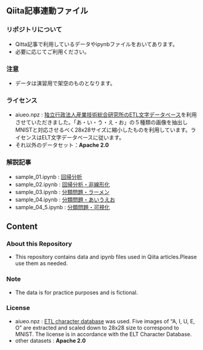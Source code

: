 ## Qiita記事連動ファイル

### リポジトリについて
* Qitta記事で利用しているデータやipynbファイルをおいてあります。
* 必要に応じてご利用ください。

### 注意
* データは演習用で架空のものとなります。

### ライセンス
* aiueo.npz : [独立行政法人産業技術総合研究所のETL文字データベース](http://etlcdb.db.aist.go.jp/)を利用させていただきました。「あ・い・う・え・お」の５種類の画像を抽出しMNISTと対応させるべく28x28サイズに縮小したものを利用しています。ライセンスはELT文字データベースに従います。
* それ以外のデータセット：**Apache 2.0** 

### 解説記事
* sample_01.ipynb : [回帰分析](https://qiita.com/AzukiImo/items/d38f095f098607c32720)
* sample_02.ipynb : [回帰分析・非線形化](https://qiita.com/AzukiImo/items/1f1497e5c52668147461)
* sample_03.ipynb : [分類問題・ラーメン](https://qiita.com/AzukiImo/items/01b348f5beb3d2979d44)
* sample_04.ipynb : [分類問題・あいうえお](https://qiita.com/AzukiImo/items/460880e1555ed93e347c)
* sample_04_5.ipynb : [分類問題・可視化](https://qiita.com/AzukiImo/items/16e33d56fc1611c23a94)


## Content
### About this Repository
* This repository contains data and ipynb files used in Qiita articles.Please use them as needed.

### Note
* The data is for practice purposes and is fictional.

### License
* aiueo.npz : [ETL character database](http://etlcdb.db.aist.go.jp/) was used. Five images of “A, I, U, E, O” are extracted and scaled down to 28x28 size to correspond to MNIST. The license is in accordance with the ELT Character Database.
* other datasets : **Apache 2.0**
